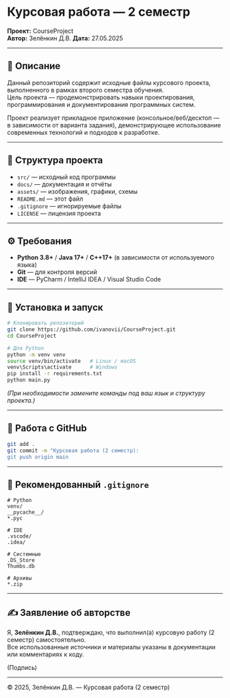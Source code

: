# Курсовая работа — 2 семестр

**Проект:** CourseProject  
**Автор:** Зелёнкин Д.В.
**Дата:** 27.05.2025

---

## 🧠 Описание

Данный репозиторий содержит исходные файлы курсового проекта, выполненного в рамках второго семестра обучения.  
Цель проекта — продемонстрировать навыки проектирования, программирования и документирования программных систем.  

Проект реализует прикладное приложение (консольное/веб/десктоп — в зависимости от варианта задания), демонстрирующее использование современных технологий и подходов к разработке.

---

## 📁 Структура проекта

- `src/` — исходный код программы  
- `docs/` — документация и отчёты  
- `assets/` — изображения, графики, схемы  
- `README.md` — этот файл  
- `.gitignore` — игнорируемые файлы  
- `LICENSE` — лицензия проекта  

---

## ⚙️ Требования

- **Python 3.8+** / **Java 17+** / **C++17+** (в зависимости от используемого языка)  
- **Git** — для контроля версий  
- **IDE** — PyCharm / IntelliJ IDEA / Visual Studio Code  

---

## 🚀 Установка и запуск

```bash
# Клонировать репозиторий
git clone https://github.com/ivanovii/CourseProject.git
cd CourseProject

# Для Python
python -m venv venv
source venv/bin/activate   # Linux / macOS
venv\Scripts\activate      # Windows
pip install -r requirements.txt
python main.py
```

*(При необходимости замените команды под ваш язык и структуру проекта.)*

---

## 🧩 Работа с GitHub

```bash
git add .
git commit -m "Курсовая работа (2 семестр): 
git push origin main
```

---

## 🧾 Рекомендованный `.gitignore`

```gitignore
# Python
venv/
__pycache__/
*.pyc

# IDE
.vscode/
.idea/

# Системные
.DS_Store
Thumbs.db

# Архивы
*.zip
```

---

## ✍️ Заявление об авторстве

Я, **Зелёнкин Д.В.**, подтверждаю, что выполнил(а) курсовую работу (2 семестр) самостоятельно.  
Все использованные источники и материалы указаны в документации или комментариях к коду.  

(Подпись)

---

© 2025, Зелёнкин Д.В. — Курсовая работа (2 семестр)
